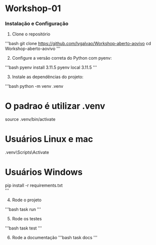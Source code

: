 # Workshop-01

### Instalação e Configuração
1. Clone o repositório

'''bash
git clone https://github.com/lvgalvao/Workshop-aberto-aovivo
cd Workshop-aberto-aovivo
'''

2. Configure a versão correta do Python com pyenv:

'''bash
pyenv install 3.11.5
pyenv local 3.11.5
'''

3. Instale as dependências do projeto:

'''bash
python -m venv .venv
# O padrao é utilizar .venv
source .venv/bin/activate
# Usuários Linux e mac
.venv\Scripts\Activate
# Usuários Windows
pip install -r requirements.txt  
'''

4. Rode o projeto

'''bash
task run
'''

5. Rode os testes

'''bash
task test
'''

6. Rode a documentação
'''bash 
task docs
'''